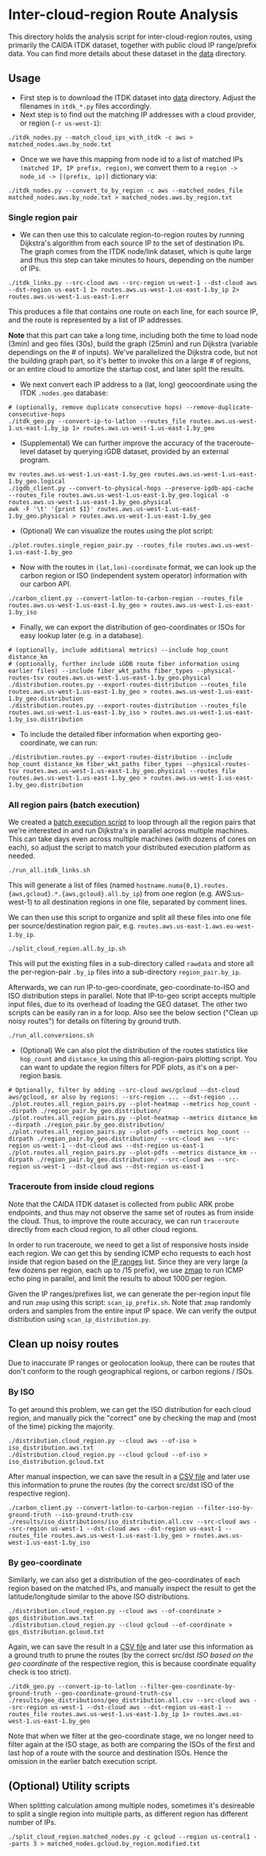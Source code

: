 # Inter-cloud-region Route Analysis

This directory holds the analysis script for inter-cloud-region routes, using primarily the CAIDA ITDK dataset, together with public cloud IP range/prefix data. You can find more details about these dataset in the [data](../data/) directory.

## Usage

- First step is to download the ITDK dataset into [data](../data) directory. Adjust the filenames in `itdk_*.py` files accordingly.
- Next step is to find out the matching IP addresses with a cloud provider, or region (`-r us-west-1`):
```Shell
./itdk_nodes.py --match_cloud_ips_with_itdk -c aws > matched_nodes.aws.by_node.txt
```

- Once we we have this mapping from node id to a list of matched IPs `(matched IP, IP prefix, region)`, we convert them to a `region -> node_id -> [(prefix, ip)]` dictionary via:
```Shell
./itdk_nodes.py --convert_to_by_region -c aws --matched_nodes_file matched_nodes.aws.by_node.txt > matched_nodes.aws.by_region.txt
```

### Single region pair

- We can then use this to calculate region-to-region routes by running Dijkstra's algorithm from each source IP to the set of destination IPs. The graph comes from the ITDK node/link dataset, which is quite large and thus this step can take minutes to hours, depending on the number of IPs.
```Shell
./itdk_links.py --src-cloud aws --src-region us-west-1 --dst-cloud aws --dst-region us-east-1 1> routes.aws.us-west-1.us-east-1.by_ip 2> routes.aws.us-west-1.us-east-1.err
```
This produces a file that contains one route on each line, for each source IP, and the route is represented by a list of IP addresses.

**Note** that this part can take a long time, including both the time to load node (3min) and geo files (30s), build the graph (25min) and run Dijkstra (variable dependings on the # of inputs). We've parallelized the Dijkstra code, but not the building graph part, so it's better to invoke this on a large # of regions, or an entire cloud to amortize the startup cost, and later split the results.

- We next convert each IP address to a (lat, long) geocoordinate using the ITDK `.nodes.geo` database:
```Shell
# (optionally, remove duplicate consecutive hops) --remove-duplicate-consecutive-hops
./itdk_geo.py --convert-ip-to-latlon --routes_file routes.aws.us-west-1.us-east-1.by_ip 1> routes.aws.us-west-1.us-east-1.by_geo
```

- (Supplemental) We can further improve the accuracy of the traceroute-level dataset by querying iGDB dataset, provided by an external program.
```Shell
mv routes.aws.us-west-1.us-east-1.by_geo routes.aws.us-west-1.us-east-1.by_geo.logical
./igdb_client.py --convert-to-physical-hops --preserve-igdb-api-cache --routes_file routes.aws.us-west-1.us-east-1.by_geo.logical -o routes.aws.us-west-1.us-east-1.by_geo.physical
awk -F '\t' '{print $1}' routes.aws.us-west-1.us-east-1.by_geo.physical > routes.aws.us-west-1.us-east-1.by_geo
```

- (Optional) We can visualize the routes using the plot script:
```Shell
./plot.routes.single_region_pair.py --routes_file routes.aws.us-west-1.us-east-1.by_geo
```

- Now with the routes in `(lat,lon)-coordinate` format, we can look up the carbon region or ISO (independent system operator) information with our carbon API.
```Shell
./carbon_client.py --convert-latlon-to-carbon-region --routes_file routes.aws.us-west-1.us-east-1.by_geo > routes.aws.us-west-1.us-east-1.by_iso
```

- Finally, we can export the distribution of geo-coordinates or ISOs for easy lookup later (e.g. in a database).
```Shell
# (optionally, include additional metrics) --include hop_count distance_km
# (optionally, further include iGDB route fiber information using earlier files) --include fiber_wkt_paths fiber_types --physical-routes-tsv routes.aws.us-west-1.us-east-1.by_geo.physical
./distribution.routes.py --export-routes-distribution --routes_file routes.aws.us-west-1.us-east-1.by_geo > routes.aws.us-west-1.us-east-1.by_geo.distribution
./distribution.routes.py --export-routes-distribution --routes_file routes.aws.us-west-1.us-east-1.by_iso > routes.aws.us-west-1.us-east-1.by_iso.distribution
```

- To include the detailed fiber information when exporting geo-coordinate, we can run:
```Shell
./distribution.routes.py --export-routes-distribution --include hop_count distance_km fiber_wkt_paths fiber_types --physical-routes-tsv routes.aws.us-west-1.us-east-1.by_geo.physical --routes_file routes.aws.us-west-1.us-east-1.by_geo > routes.aws.us-west-1.us-east-1.by_geo.distribution
```

### All region pairs (batch execution)

We created a [batch execution script](./run_all.itdk_links.sh) to loop through all the region pairs that we're interested in and run Dijkstra's in parallel across multiple machines.
This can take days even across multiple machines (with dozens of cores on each), so adjust the script to match your distributed execution platform as needed.
```Shell
./run_all.itdk_links.sh
```
This will generate a list of files (named `hostname.numa{0,1}.routes.{aws,gcloud}.*.{aws,gcloud}.all.by_ip`) from one region (e.g. AWS:us-west-1) to all destination regions in one file, separated by comment lines.

We can then use this script to organize and split all these files into one file per source/destination region pair, e.g. `routes.aws.us-east-1.aws.eu-west-1.by_ip`.
```Shell
./split_cloud_region.all.by_ip.sh
```
This will put the existing files in a sub-directory called `rawdata` and store all the per-region-pair `.by_ip` files into a sub-directory `region_pair.by_ip`.

Afterwards, we can run IP-to-geo-coordinate, geo-coordinate-to-ISO and ISO distribution steps in parallel.
Note that IP-to-geo script accepts multiple input files, due to its overhead of loading the GEO dataset. The other two scripts can be easily ran in a for loop.
Also see the below section ("Clean up noisy routes") for details on filtering by ground truth.
```Shell
./run_all.conversions.sh
```

- (Optional) We can also plot the distribution of the routes statistics like `hop_count` and `distance_km` using this all-region-pairs plotting script. You can want to update the region filters for PDF plots, as it's on a per-region basis.
```Shell
# Optionally, filter by adding --src-cloud aws/gcloud --dst-cloud aws/gcloud, or also by regions: --src-region ... --dst-region ...
./plot.routes.all_region_pairs.py --plot-heatmap --metrics hop_count --dirpath ./region_pair.by_geo.distribution/
./plot.routes.all_region_pairs.py --plot-heatmap --metrics distance_km --dirpath ./region_pair.by_geo.distribution/
./plot.routes.all_region_pairs.py --plot-pdfs --metrics hop_count --dirpath ./region_pair.by_geo.distribution/ --src-cloud aws --src-region us-west-1 --dst-cloud aws --dst-region us-east-1
./plot.routes.all_region_pairs.py --plot-pdfs --metrics distance_km --dirpath ./region_pair.by_geo.distribution/ --src-cloud aws --src-region us-west-1 --dst-cloud aws --dst-region us-east-1
```

### Traceroute from inside cloud regions

Note that the CAIDA ITDK dataset is collected from public ARK probe endpoints, and thus may not observe the same set of routes as from inside the cloud. Thus, to improve the route accuracy, we can run `traceroute` directly from each cloud region, to all other cloud regions.

In order to run traceroute, we need to get a list of responsive hosts inside each region. We can get this by sending ICMP echo requests to each host inside that region based on the [IP ranges](../data/) list. Since they are very large (a few dozens per region, each up to /15 prefix), we use [zmap](https://github.com/zmap/zmap) to run ICMP echo ping in parallel, and limit the results to about 1000 per region.

Given the IP ranges/prefixes list, we can generate the per-region input file and run `zmap` using this script: `scan_ip_prefix.sh`.
Note that `zmap` randomly orders and samples from the entire input IP space. We can verify the output distribution using `scan_ip_distribution.py`.

## Clean up noisy routes

Due to inaccurate IP ranges or geolocation lookup, there can be routes that don't conform to the rough geographical regions, or carbon regions / ISOs.

### By ISO

To get around this problem, we can get the ISO distribution for each cloud region, and manually pick the "correct" one by checking the map and (most of the time) picking the majority.
```Shell
./distribution.cloud_region.py --cloud aws --of-iso > iso_distribution.aws.txt
./distribution.cloud_region.py --cloud gcloud --of-iso > iso_distribution.gcloud.txt
```

After manual inspection, we can save the result in a [CSV file](./results/iso_distributions/iso_distribution.all.csv) and later use this information to prune the routes (by the correct src/dst ISO of the respective region).
```Shell
./carbon_client.py --convert-latlon-to-carbon-region --filter-iso-by-ground-truth --iso-ground-truth-csv ./results/iso_distributions/iso_distribution.all.csv --src-cloud aws --src-region us-west-1 --dst-cloud aws --dst-region us-east-1 --routes_file routes.aws.us-west-1.us-east-1.by_geo > routes.aws.us-west-1.us-east-1.by_iso
```

### By geo-coordinate

Similarly, we can also get a distribution of the geo-coordinates of each region based on the matched IPs, and manually inspect the result to get the latitude/longitude similar to the above ISO distributions.
```Shell
./distribution.cloud_region.py --cloud aws --of-coordinate > gps_distribution.aws.txt
./distribution.cloud_region.py --cloud gcloud --of-coordinate > gps_distribution.gcloud.txt
```

Again, we can save the result in a [CSV file](./results/geo_distributions/geo_distribution.all.csv) and later use this information as a ground truth to prune the routes (by the correct src/dst *ISO based on the geo coordinate* of the respective region, this is because coordinate equality check is too strict).
```Shell
./itdk_geo.py --convert-ip-to-latlon --filter-geo-coordinate-by-ground-truth --geo-coordinate-ground-truth-csv ./results/geo_distributions/geo_distribution.all.csv --src-cloud aws --src-region us-west-1 --dst-cloud aws --dst-region us-east-1 --routes_file routes.aws.us-west-1.us-east-1.by_ip 1> routes.aws.us-west-1.us-east-1.by_geo
```

Note that when we filter at the geo-coordinate stage, we no longer need to filter again at the ISO stage, as both are comparing the ISOs of the first and last hop of a route with the source and destination ISOs. Hence the omission in the earlier batch execution script.

## (Optional) Utility scripts
When splitting calculation among multiple nodes, sometimes it's desireable to split a single region into multiple parts, as different region has different number of IPs.
```Shell
./split_cloud_region.matched_nodes.py -c gcloud --region us-central1 --parts 3 > matched_nodes.gcloud.by_region.modified.txt
```